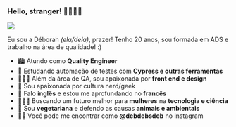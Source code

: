 ### Hello, stranger! 🚀👩🏼‍🚀 

![](https://media0.giphy.com/media/ChpOyeacGmpQk/giphy.gif?cid=ecf05e4768fgrbzbtkhu62s3qb4m7ketg93odo37l93f35xk&rid=giphy.gif)

Eu sou a Déborah *(ela/dela)*, prazer! Tenho 20 anos, sou formada em ADS e trabalho na área de qualidade! :)

- 🏙️ Atundo como **Quality Engineer**
- 🚀 Estudando automação de testes com **Cypress e outras ferramentas**
- 👩🏻‍💻 Além da área de QA, sou apaixonada por **front end e design**
- 👾 Sou apaixonada por cultura nerd/geek
- 💬 Falo **inglês** e estou me aprofundando no **francês**
- 👩🏻‍🔬 Buscando um futuro melhor para **mulheres** na **tecnologia e ciência**
- 🌱 Sou **vegetariana** e defendo as causas **animais e ambientais**
- 🤳🏻 Você pode me encontrar como **@debdebsdeb** no instagram
